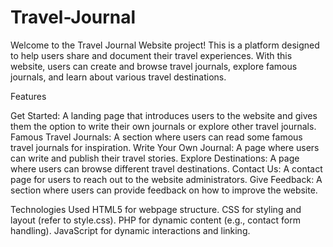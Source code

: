 # Travel-Journal
Welcome to the Travel Journal Website project! This is a platform designed to help users share and document their travel experiences. With this website, users can create and browse travel journals, explore famous journals, and learn about various travel destinations.

Features

Get Started: A landing page that introduces users to the website and gives them the option to write their own journals or explore other travel journals.
Famous Travel Journals: A section where users can read some famous travel journals for inspiration.
Write Your Own Journal: A page where users can write and publish their travel stories.
Explore Destinations: A page where users can browse different travel destinations.
Contact Us: A contact page for users to reach out to the website administrators.
Give Feedback: A section where users can provide feedback on how to improve the website.


Technologies Used
HTML5 for webpage structure.
CSS for styling and layout (refer to style.css).
PHP for dynamic content (e.g., contact form handling).
JavaScript for dynamic interactions and linking.
